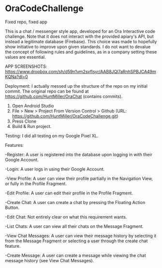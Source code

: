 # OraCodeChallenge
Fixed repo, fixed app

This is a chat / messenger style app, developed for an Ora Interactive code challenge. Note that it does not interact with the provided apiary's API, but instead a legitimate database (Firebase). This choice was made to hopefully show initiative to improve upon given standards. I do not want to devalue the concept of following rules and guidelines, as in a company setting these values are essential.

APP SCREENSHOTS:  https://www.dropbox.com/sh/d59n1vm2svflsyr/AAB8JQl7aRnhSPBJCA49mKQNa?dl=0

Deployment: I actually messed up the structure of the repo on my initial commit. The original repo can be found at https://github.com/HuntMiller/OraChat (contains commits).

1. Open Android Studio
2. File > New > Project From Version Control > Github  (URL:  https://github.com/HuntMiller/OraCodeChallenge.git)
3. Press Clone
4. Build & Run project.

Testing: I did all testing on my Google Pixel XL.

Features:

-Register: A user is registered into the database upon logging in with their Google Account.

-Login: A user logs in using their Google Account.

-View Profile: A user can view their profile partially in the Navigation View, or fully in the Profile Fragment.

-Edit Profile: A user can edit their profile in the Profile Fragment.

-Create Chat: A user can create a chat by pressing the Floating Action Button.

-Edit Chat: Not entirely clear on what this requirement wants.

-List Chats: A user can view all their chats on the Message Fragment.

-View Chat Messages: A user can view their message history by selecting it from the Message Fragment or selecting a user through the create chat feature.

-Create Message: A user can create a message while viewing the chat message history (see View Chat Messages).

